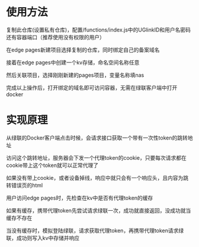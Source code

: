 # 使用方法

复制此仓库(设置私有仓库)，配置/functions/index.js中的UGlinkID和用户名密码还有容器端口（推荐使用没有权限的用户）

在edge pages新建项目选择复制的仓库，同时绑定自己的备案域名

接着在edge pages中创建一个kv存储，命名空间名称任意

然后关联项目，选择刚刚新建的pages项目，变量名称填nas

完成以上操作后，打开绑定的域名即可访问容器，无需在绿联客户端中打开docker

# 实现原理

从绿联的Docker客户端点击时候，会请求接口获取一个带有一次性token的跳转地址

访问这个跳转地址，服务器会下发一个代理token的cookie，只要每次请求都在cookie带上这个token就可以正常代理了

如果没有带上cookie，或者设备掉线，响应中就只会有一个响应头，且内容为跳转错误页的html

用户访问edge pages时，先检查在kv中是否有代理token的缓存

如果有缓存，携带代理token先尝试请求绿联一次，成功就直接返回，没成功就当缓存不存在

当没有缓存时，模拟登陆绿联，请求获取代理token，再携带代理token请求绿联，成功则写入kv中存储并响应

